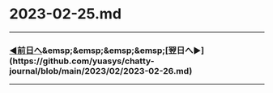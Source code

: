 # 2023-02-25.md
---
### [◀️前日へ](https://github.com/yuasys/chatty-journal/blob/main/2023/02/2023-02-24.md](https://github.com/yuasys/chatty-journal/blob/main/2023/02/2023-02-26.md))&emsp;&emsp;&emsp;&emsp;[翌日へ▶️](https://github.com/yuasys/chatty-journal/blob/main/2023/02/2023-02-26.md)

---


